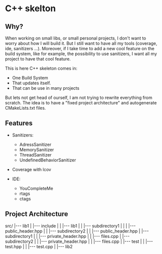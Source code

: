 # C++ skelton

## Why?

When working on small libs, or small personal projects, I don't want to worry
about how I will build it.
But I still want to have all my tools (coverage, ide, sanitizers ...).
Moreover, if I take time to add a new cool feature on the build system, like for
example, the possibility to use sanitizers, I want all my project to have that
cool feature.

This is here C++ skeleton comes in:
 * One Build System
 * That updates itself.
 * That can be use in many projects

But lets not get head of ourself, I am not trying to rewrite everything from
scratch. The idea is to have a "fixed project architecture" and autogenerate
CMakeLists.txt files.

## Features

* Sanitizers:
     - AdressSanitizer
     - MemorySanitizer
     - ThreadSanitizer
     - UndefinedBehaviorSanitizer

* Coverage with lcov

* IDE:
    - YouCompleteMe
    - rtags
    - ctags

## Project Architecture

   src/
    |--- lib1
    |     |--- include
    |     |     |--- lib1
    |     |           |--- subdirectory1
    |     |           |     |--- public_header.hpp
    |     |           |--- subdirectory2
    |     |                 |--- public_header.hpp
    |     |--- subdirectory1
    |     |     |--- private_header.hpp
    |     |     |--- files.cpp
    |     |--- subdirectory2
    |     |     |--- private_header.hpp
    |     |     |--- files.cpp
    |     |--- test
    |     |     |--- test.hpp
    |     |     |--- test.cpp
    |
    |--- lib2


